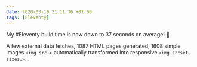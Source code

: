 ```yaml
---
date: 2020-03-19 21:11:36 +01:00
tags: [Eleventy]
---
```


My #Eleventy build time is now down to 37 seconds on average! 💪

A few external data fetches, 1087 HTML pages generated, 1608 simple images `<img src…>` automatically transformed into responsive `<img srcset… sizes…>`…